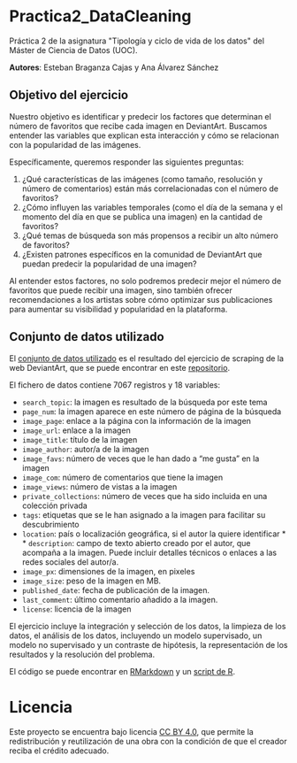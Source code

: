 # Practica2_DataCleaning
Práctica 2 de la asignatura "Tipología y ciclo de vida de los datos" del Máster de Ciencia de Datos (UOC). 

**Autores**: Esteban Braganza Cajas y Ana Álvarez Sánchez

## Objetivo del ejercicio
Nuestro objetivo es identificar y predecir los factores que determinan el número de favoritos que recibe cada imagen en DeviantArt. Buscamos entender las variables que explican esta interacción y cómo se relacionan con la popularidad de las imágenes.

Específicamente, queremos responder las siguientes preguntas:
1. ¿Qué características de las imágenes (como tamaño, resolución y número de comentarios) están más correlacionadas con el número de favoritos?
2. ¿Cómo influyen las variables temporales (como el día de la semana y el momento del día en que se publica una imagen) en la cantidad de favoritos?
3. ¿Qué temas de búsqueda son más propensos a recibir un alto número de favoritos?
4. ¿Existen patrones específicos en la comunidad de DeviantArt que puedan predecir la popularidad de una imagen?

Al entender estos factores, no solo podremos predecir mejor el número de favoritos que puede recibir una imagen, sino también ofrecer recomendaciones a los artistas sobre cómo optimizar sus publicaciones para aumentar su visibilidad y popularidad en la plataforma.

## Conjunto de datos utilizado
El [conjunto de datos utilizado](https://github.com/pynomaly/Practica2_DataCleaning/blob/main/data/images_db.csv) es el resultado del ejercicio de scraping de la web DeviantArt, que se puede encontrar en este [repositorio](https://github.com/EstebanBraganza77/Web-Scrapping-Practica1/tree/main). 

El fichero de datos contiene 7067 registros y 18 variables:
* `search_topic`: la imagen es resultado de la búsqueda por este tema
* `page_num`: la imagen aparece en este número de página de la búsqueda
* `image_page`: enlace a la página con la información de la imagen
* `image_url`: enlace a la imagen
* `image_title`: título de la imagen
* `image_author`: autor/a de la imagen
* `image_favs`: número de veces que le han dado a “me gusta” en la imagen
* `image_com`: número de comentarios que tiene la imagen
* `image_views`: número de vistas a la imagen
* `private_collections`: número de veces que ha sido incluida en una colección privada
* `tags`: etiquetas que se le han asignado a la imagen para facilitar su descubrimiento
* `location`: país o localización geográfica, si el autor la quiere identificar * * `description`: campo de texto abierto creado por el autor, que acompaña a la imagen. Puede incluir detalles técnicos o enlaces a las redes sociales del autor/a.
* `image_px`: dimensiones de la imagen, en pixeles
* `image_size`: peso de la imagen en MB.
* `published_date`: fecha de publicación de la imagen.
* `last_comment`: último comentario añadido a la imagen.
* `license`: licencia de la imagen

El ejercicio incluye la integración y selección de los datos, la limpieza de los datos, el análisis de los datos, incluyendo un modelo supervisado, un modelo no supervisado y un contraste de hipótesis, la representación de los resultados y la resolución del problema.

El código se puede encontrar en [RMarkdown](https://github.com/pynomaly/Practica2_DataCleaning/blob/main/source/PRACTICA_2.Rmd) y un [script de R](https://github.com/pynomaly/Practica2_DataCleaning/blob/main/source/PRACTICA_2.R).

# Licencia
Este proyecto se encuentra bajo licencia [CC BY 4.0](https://creativecommons.org/licenses/by/4.0/legalcode), que permite la redistribución y reutilización de una obra con la condición de que el creador reciba el crédito adecuado.
